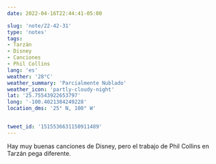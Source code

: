 ```yaml
---
date: 2022-04-16T22:44:41-05:00

slug: 'note/22-42-31'
type: 'notes'
tags:
- Tarzán
- Disney
- Canciones
- Phil Collins
lang: 'es'
weather: '28°C'
weather_summary: 'Parcialmente Nublado'
weather_icon: 'partly-cloudy-night'
lat: '25.75543922653797'
long: '-100.4021384249228'
location_dms: '25° N, 100° W'


tweet_id: '1515536631150911489'
---
```

Hay muy buenas canciones de Disney, pero el trabajo de Phil Collins en Tarzán pega diferente.